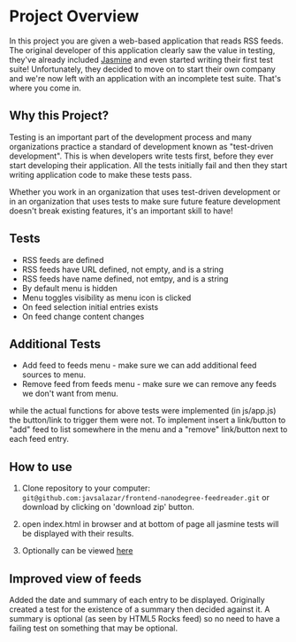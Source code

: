# Project Overview

In this project you are given a web-based application that reads RSS feeds. The original developer of this application clearly saw the value in testing, they've already included [Jasmine](http://jasmine.github.io/) and even started writing their first test suite! Unfortunately, they decided to move on to start their own company and we're now left with an application with an incomplete test suite. That's where you come in.


## Why this Project?

Testing is an important part of the development process and many organizations practice a standard of development known as "test-driven development". This is when developers write tests first, before they ever start developing their application. All the tests initially fail and then they start writing application code to make these tests pass.

Whether you work in an organization that uses test-driven development or in an organization that uses tests to make sure future feature development doesn't break existing features, it's an important skill to have!


## Tests

* RSS feeds are defined
* RSS feeds have URL defined, not empty, and is a string
* RSS feeds have name defined, not emtpy, and is a string
* By default menu is hidden
* Menu toggles visibility as menu icon is clicked
* On feed selection initial entries exists
* On feed change content changes

## Additional Tests

* Add feed to feeds menu - make sure we can add additional feed sources to menu.
* Remove feed from feeds menu - make sure we can remove any feeds we don't want from menu.

while the actual functions for above tests were implemented (in js/app.js) the button/link to trigger them were not. To implement insert a link/button to "add" feed to list somewhere in the menu and a "remove" link/button next to each feed entry. 


## How to use

1. Clone repository to your computer: `git@github.com:javsalazar/frontend-nanodegree-feedreader.git` or download by clicking on 'download zip' button.

2. open index.html in browser and at bottom of page all jasmine tests will be displayed with their results.

3. Optionally can be viewed [here](http://javsalazar.github.io/frontend-nanodegree-feedreader)

## Improved view of feeds

Added the date and summary of each entry to be displayed.  Originally created a test for the existence of a summary then decided against it.  A summary is optional (as seen by HTML5 Rocks feed) so no need to have a failing test on something that may be optional. 

